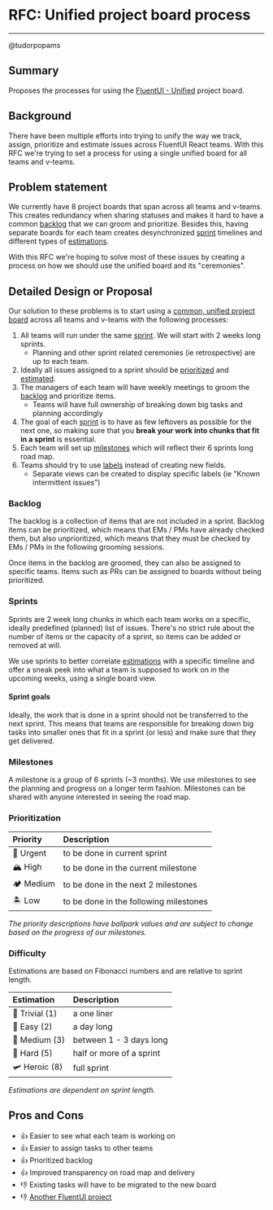 # RFC: Unified project board process

---

@tudorpopams

## Summary

Proposes the processes for using the [FluentUI - Unified](https://github.com/orgs/microsoft/projects/395/views/2) project board.

## Background

There have been multiple efforts into trying to unify the way we track, assign, prioritize and estimate issues across FluentUI React teams. With this RFC we're trying to set a process for using a single unified board for all teams and v-teams.

## Problem statement

We currently have 8 project boards that span across all teams and v-teams. This creates redundancy when sharing statuses and makes it hard to have a common [backlog](#backlog) that we can groom and prioritize. Besides this, having separate boards for each team creates desynchronized [sprint](#sprints) timelines and different types of [estimations](#difficulty).

With this RFC we're hoping to solve most of these issues by creating a process on how we should use the unified board and its "ceremonies".

## Detailed Design or Proposal

Our solution to these problems is to start using a [common, unified project board](https://github.com/orgs/microsoft/projects/395/views/2) across all teams and v-teams with the following processes:

1. All teams will run under the same [sprint](#sprints). We will start with 2 weeks long sprints.
   - Planning and other sprint related ceremonies (ie retrospective) are up to each team.
1. Ideally all issues assigned to a sprint should be [prioritized](#prioritization) and [estimated](#difficulty).
1. The managers of each team will have weekly meetings to groom the [backlog](#backlog) and prioritize items.
   - Teams will have full ownership of breaking down big tasks and planning accordingly
1. The goal of each [sprint](#sprints) is to have as few leftovers as possible for the next one, so making sure that you **break your work into chunks that fit in a sprint** is essential.
1. Each team will set up [milestones](#milestones) which will reflect their 6 sprints long road map.
1. Teams should try to use [labels](https://docs.github.com/en/issues/using-labels-and-milestones-to-track-work/managing-labels) instead of creating new fields.
   - Separate views can be created to display specific labels (ie "Known intermittent issues")

### Backlog

The backlog is a collection of items that are not included in a sprint. Backlog items can be prioritized, which means that EMs / PMs have already checked them, but also unprioritized, which means that they must be checked by EMs / PMs in the following grooming sessions.

Once items in the backlog are groomed, they can also be assigned to specific teams. Items such as PRs can be assigned to boards without being prioritized.

### Sprints

Sprints are 2 week long chunks in which each team works on a specific, ideally predefined (planned) list of issues. There's no strict rule about the number of items or the capacity of a sprint, so items can be added or removed at will.

We use sprints to better correlate [estimations](#difficulty) with a specific timeline and offer a sneak peek into what a team is supposed to work on in the upcoming weeks, using a single board view.

#### Sprint goals

Ideally, the work that is done in a sprint should not be transferred to the next sprint. This means that teams are responsible for breaking down big tasks into smaller ones that fit in a sprint (or less) and make sure that they get delivered.

### Milestones

A milestone is a group of 6 sprints (~3 months). We use milestones to see the planning and progress on a longer term fashion. Milestones can be shared with anyone interested in seeing the road map.

### Prioritization

| Priority  | Description                            |
| :-------- | :------------------------------------- |
| 🌋 Urgent | to be done in current sprint           |
| 🏔 High    | to be done in the current milestone    |
| 🏕 Medium  | to be done in the next 2 milestones    |
| 🏝 Low     | to be done in the following milestones |

_The priority descriptions have ballpark values and are subject to change based on the progress of our milestones._

### Difficulty

Estimations are based on Fibonacci numbers and are relative to sprint length.

| Estimation     | Description              |
| :------------- | :----------------------- |
| 🐥 Trivial (1) | a one liner              |
| 🐔 Easy (2)    | a day long               |
| 🐓 Medium (3)  | between 1 - 3 days long  |
| 🦅 Hard (5)    | half or more of a sprint |
| 🛩 Heroic (8)   | full sprint              |

_Estimations are dependent on sprint length._

## Pros and Cons

- 👍 Easier to see what each team is working on
- 👍 Easier to assign tasks to other teams
- 👍 Prioritized backlog
- 👍 Improved transparency on road map and delivery
- 👎 Existing tasks will have to be migrated to the new board
- 👎 [Another FluentUI project](https://xkcd.com/927/)
